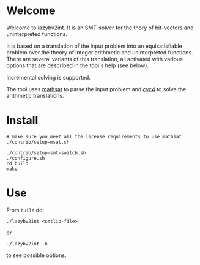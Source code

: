 # Welcome
Welcome to lazybv2int. It is an SMT-solver for the thory
of bit-vectors and uninterpreted functions.

It is based on a translation of the input problem into an equisatisfiable problem over the theory of integer arithmetic and uninterpreted functions.
There are several variants of this translation, all activated with various options that are described in the tool's help (see below).

Incremental solving is supported.

The tool uses [mathsat](https://mathsat.fbk.eu/) to parse the input problem and [cvc4](https://cvc4.github.io/) to solve the arithmetic translations.

# Install
```
# make sure you meet all the license requirements to use mathsat
./contrib/setup-msat.sh

./contrib/setup-smt-switch.sh
./configure.sh
cd build
make
```

# Use
From `build` do:
```
./lazybv2int <smtlib-file>
```
or
```
./lazybv2int -h
```
to see possible options.
